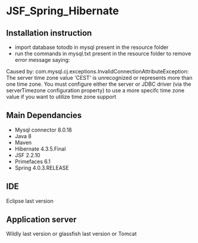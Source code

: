 # JSF_Spring_Hibernate

## Installation instruction
- import database totodb in mysql present in the resource folder
- run the commands in mysql.txt present in the resource folder to remove error message saying:

Caused by: com.mysql.cj.exceptions.InvalidConnectionAttributeException: The server time zone value 'CEST' is unrecognized or represents more than one time zone. You must configure either the server or JDBC driver (via the serverTimezone configuration property) to use a more specifc time zone value if you want to utilize time zone support

## Main Dependancies

- Mysql connector 8.0.18
- Java 8
- Maven
- Hibernate 4.3.5.Final
- JSF 2.2.10
- Primefaces 6.1
- Spring 4.0.3.RELEASE

## IDE
Eclipse last version

## Application server 
Wildly last version or glassfish last version or Tomcat


